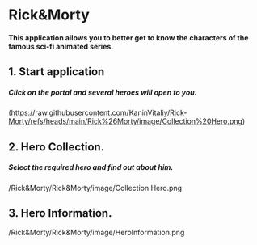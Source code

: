 # Rick&Morty

#### This application allows you to better get to know the characters of the famous sci-fi animated series.

## 1. Start application 

##### Click on the portal and several heroes will open to you.

(https://raw.githubusercontent.com/KaninVitaliy/Rick-Morty/refs/heads/main/Rick%26Morty/image/Collection%20Hero.png)

## 2. Hero Collection.

##### Select the required hero and find out about him.

/Rick&Morty/Rick&Morty/image/Collection Hero.png

## 3. Hero Information.

/Rick&Morty/Rick&Morty/image/HeroInformation.png




